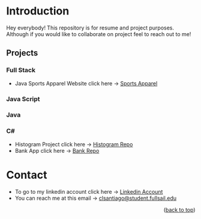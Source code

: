 # Introduction
Hey everybody! This repository is for resume and project purposes. Although if you would like
to collaborate on project feel to reach out to me!

## Projects

### Full Stack
- Java Sports Apparel Website click here -> [Sports Apparel](https://sr-sportsapparel-ui.heokuapp.com)

### Java Script

### Java

### C#
- Histogram Project click here -> [Histogram Repo](https://github.com/Carlosvann45/Histogram-Project)
- Bank App click here -> [Bank Repo](https://github.com/Carlosvann45/Bank-Application)

# Contact
- To go to my linkedin account click here -> [Linkedin Account](https://www.linkedin.com/in/carlos-santiago-b53967224/)
- You can reach me at this email -> clsantiago@student.fullsail.edu

<p align="right">(<a href="#top">back to top</a>)</p>
